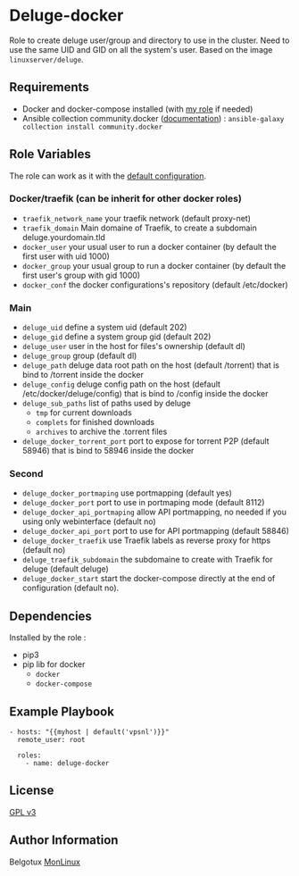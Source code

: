Deluge-docker
=============

Role to create deluge user/group and directory to use in the cluster.
Need to use the same UID and GID on all the system's user.
Based on the image `linuxserver/deluge`.

Requirements
------------

- Docker and docker-compose installed (with [my role](docker/README.md) if needed)
- Ansible collection community.docker ([documentation](https://docs.ansible.com/ansible/latest/collections/community/docker/docker_compose_module.html)) : `ansible-galaxy collection install community.docker`

Role Variables
--------------
The role can work as it with the [default configuration](defaults/main.yml).

### Docker/traefik (can be inherit for other docker roles)
- `traefik_network_name` your traefik network (default proxy-net)
- `traefik_domain` Main domaine of Traefik, to create a subdomain deluge.yourdomain.tld
- `docker_user` your usual user to run a docker container (by default the first user with uid 1000)
- `docker_group` your usual group to run a docker container (by default the first user's group with gid 1000)
- `docker_conf` the docker configurations's repository (default /etc/docker)

### Main
- `deluge_uid` define a system uid (default 202)
- `deluge_gid` define a system group gid (default 202)
- `deluge_user` user in the host for files's ownership (default dl)
- `deluge_group` group (default dl)
- `deluge_path` deluge data root path on the host (default /torrent) that is bind to /torrent inside the docker
- `deluge_config` deluge config path on the host (default /etc/docker/deluge/config) that is bind to /config inside the docker
- `deluge_sub_paths` list of paths used by deluge
  - `tmp` for current downloads
  - `complets` for finished downloads
  - `archives` to archive the .torrent files
- `deluge_docker_torrent_port` port to expose for torrent P2P (default 58946) that is bind to 58946 inside the docker

### Second
- `deluge_docker_portmaping` use portmapping (default yes)
- `deluge_docker_port` port to use in portmaping mode (default 8112)
- `deluge_docker_api_portmaping` allow API portmapping, no needed if you using only webinterface (default no)
- `deluge_docker_api_port` port to use for API portmapping (default 58846)
- `deluge_docker_traefik` use Traefik labels as reverse proxy for https (default no)
- `deluge_traefik_subdomain` the subdomaine to create with Traefik for deluge (default deluge)
- `deluge_docker_start` start the docker-compose directly at the end of configuration (default no).



Dependencies
------------
Installed by the role :
- pip3
- pip lib for docker
  - `docker`
  - `docker-compose`

Example Playbook
----------------

```
- hosts: "{{myhost | default('vpsnl')}}"
  remote_user: root

  roles:
    - name: deluge-docker
```

License
-------

[GPL v3](https://www.gnu.org/licenses/gpl-3.0.en.html)

Author Information
------------------

Belgotux
[MonLinux](https://www.monlinux.net)

